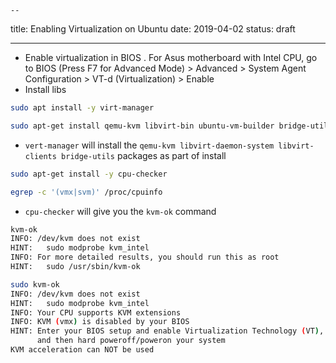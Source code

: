 	--
title: Enabling Virtualization on Ubuntu
date: 2019-04-02
status: draft

---

- Enable virtualization in BIOS . For Asus motherboard with Intel CPU, go to BIOS (Press F7 for Advanced Mode) > Advanced > System Agent Configuration > VT-d (Virtualization) > Enable
- Install libs

```bash
sudo apt install -y virt-manager

sudo apt-get install qemu-kvm libvirt-bin ubuntu-vm-builder bridge-utils ia32-libs-multiarch
```

- `vert-manager` will install the `qemu-kvm libvirt-daemon-system libvirt-clients bridge-utils` packages as part of install


```bash
sudo apt-get install -y cpu-checker

egrep -c '(vmx|svm)' /proc/cpuinfo
```

- `cpu-checker` will give you the `kvm-ok` command

```bash
kvm-ok
INFO: /dev/kvm does not exist
HINT:   sudo modprobe kvm_intel
INFO: For more detailed results, you should run this as root
HINT:   sudo /usr/sbin/kvm-ok
```

```bash
sudo kvm-ok
INFO: /dev/kvm does not exist
HINT:   sudo modprobe kvm_intel
INFO: Your CPU supports KVM extensions
INFO: KVM (vmx) is disabled by your BIOS
HINT: Enter your BIOS setup and enable Virtualization Technology (VT),
      and then hard poweroff/poweron your system
KVM acceleration can NOT be used
```
